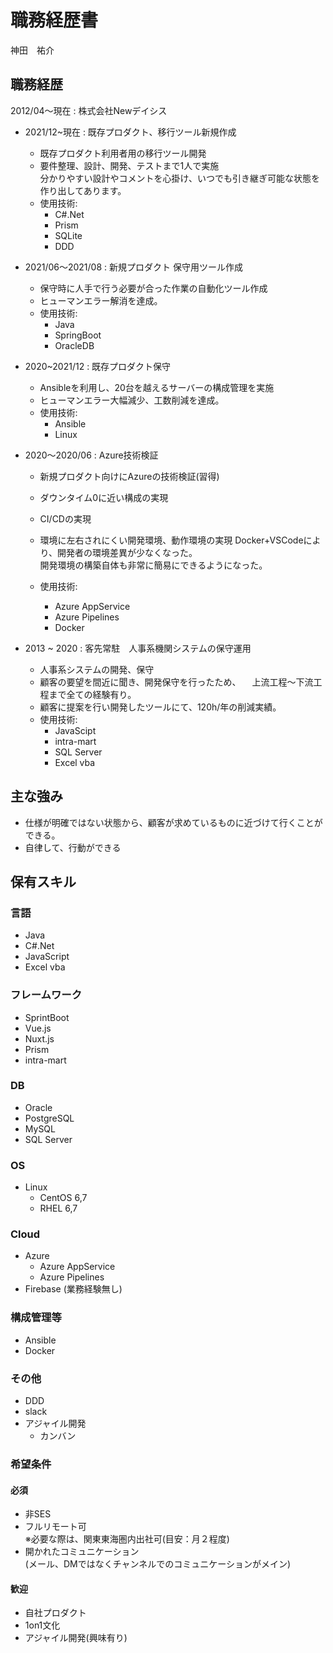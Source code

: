 # 職務経歴書
神田　祐介

## 職務経歴
  2012/04〜現在 : 株式会社Newデイシス

  * 2021/12~現在 : 既存プロダクト、移行ツール新規作成
    * 既存プロダクト利用者用の移行ツール開発
    * 要件整理、設計、開発、テストまで1人で実施<br>
      分かりやすい設計やコメントを心掛け、いつでも引き継ぎ可能な状態を作り出してあります。
    * 使用技術: 
      * C#.Net
      * Prism
      * SQLite
      * DDD

  * 2021/06〜2021/08 : 新規プロダクト 保守用ツール作成
    * 保守時に人手で行う必要が合った作業の自動化ツール作成
    * ヒューマンエラー解消を達成。
    * 使用技術: 
      * Java
      * SpringBoot
      * OracleDB

  * 2020~2021/12 : 既存プロダクト保守
    * Ansibleを利用し、20台を越えるサーバーの構成管理を実施
    * ヒューマンエラー大幅減少、工数削減を達成。
    * 使用技術:
      * Ansible
      * Linux

  * 2020〜2020/06 : Azure技術検証
    * 新規プロダクト向けにAzureの技術検証(習得)
    * ダウンタイム0に近い構成の実現
    * CI/CDの実現
    * 環境に左右されにくい開発環境、動作環境の実現
      Docker+VSCodeにより、開発者の環境差異が少なくなった。<br>開発環境の構築自体も非常に簡易にできるようになった。

    * 使用技術:
      * Azure AppService
      * Azure Pipelines
      * Docker

  * 2013 ~ 2020 : 客先常駐　人事系機関システムの保守運用
    * 人事系システムの開発、保守
    * 顧客の要望を間近に聞き、開発保守を行ったため、
    　上流工程〜下流工程まで全ての経験有り。
    * 顧客に提案を行い開発したツールにて、120h/年の削減実績。
    * 使用技術:
      * JavaScipt
      * intra-mart
      * SQL Server
      * Excel vba


## 主な強み
  * 仕様が明確ではない状態から、顧客が求めているものに近づけて行くことができる。
  * 自律して、行動ができる


## 保有スキル

### 言語
  * Java
  * C#.Net
  * JavaScript
  * Excel vba

### フレームワーク
  * SprintBoot
  * Vue.js
  * Nuxt.js
  * Prism
  * intra-mart

### DB
  * Oracle
  * PostgreSQL
  * MySQL
  * SQL Server

### OS
  * Linux
    * CentOS 6,7
    * RHEL 6,7

### Cloud
  * Azure
    * Azure AppService
    * Azure Pipelines
  * Firebase (業務経験無し)

### 構成管理等
  * Ansible
  * Docker

### その他
  * DDD
  * slack
  * アジャイル開発
    * カンバン

### 希望条件

#### 必須
  * 非SES
  * フルリモート可<br>
    ※必要な際は、関東東海圏内出社可(目安：月２程度)
  * 開かれたコミュニケーション<br>
    (メール、DMではなくチャンネルでのコミュニケーションがメイン)

#### 歓迎
  * 自社プロダクト
  * 1on1文化
  * アジャイル開発(興味有り)





